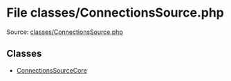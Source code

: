 File classes/ConnectionsSource.php
=========

Source: [classes/ConnectionsSource.php](https://github.com/PrestaShop/PrestaShop/blob/1.6.0.8/classes/ConnectionsSource.php)


Classes
-------

* [ConnectionsSourceCore](class.ConnectionsSourceCore.md)

